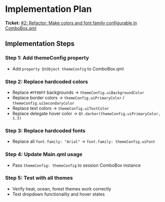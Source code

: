 # Implementation Plan

**Ticket:** [#2: Refactor: Make colors and font family configurable in ComboBox.qml](https://github.com/MarcinOrlowski/sddm-lavalamp-mhl/issues/2)

## Implementation Steps

### Step 1: Add themeConfig property

- Add `property QtObject themeConfig` to ComboBox.qml

### Step 2: Replace hardcoded colors

- Replace `#FF00FF` backgrounds → `themeConfig.uiBackgroundColor`
- Replace border colors → `themeConfig.uiPrimaryColor` / `themeConfig.uiSecondaryColor`
- Replace text colors → `themeConfig.uiTextColor`
- Replace delegate hover color → `Qt.darker(themeConfig.uiPrimaryColor, 1.3)`

### Step 3: Replace hardcoded fonts

- Replace all `font.family: "Arial"` → `font.family: themeConfig.uiFont`

### Step 4: Update Main.qml usage

- Pass `themeConfig: themeConfig` to session ComboBox instance

### Step 5: Test with all themes

- Verify heat, ocean, forest themes work correctly
- Test dropdown functionality and hover states
